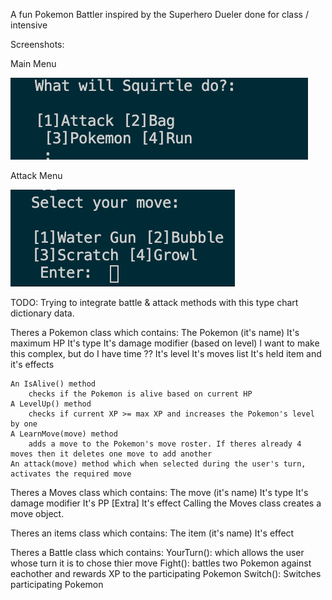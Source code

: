 A fun Pokemon Battler inspired by the Superhero Dueler done for class / intensive

Screenshots:

Main Menu


![Main Menu](https://github.com/CL-mullins/Pokemon-Battler/blob/main/screenshots/Main%20Menu.png?raw=true)

Attack Menu


![Attack Menu](https://github.com/CL-mullins/Pokemon-Battler/blob/main/screenshots/Attack%20Menu.png?raw=true)

TODO: Trying to integrate battle & attack methods with this type chart dictionary data.

Theres a Pokemon class which contains:
    The Pokemon (it's name)
    It's maximum HP
    It's type
    It's damage modifier (based on level)
        I want to make this complex, but do I have time ??
    It's level
    It's moves list
    It's held item and it's effects

    An IsAlive() method
        checks if the Pokemon is alive based on current HP
    A LevelUp() method
        checks if current XP >= max XP and increases the Pokemon's level by one
    A LearnMove(move) method
        adds a move to the Pokemon's move roster. If theres already 4 moves then it deletes one move to add another
    An attack(move) method which when selected during the user's turn, activates the required move


Theres a Moves class which contains:
    The move (it's name)
    It's type
    It's damage modifier
    It's PP
    [Extra] It's effect
    Calling the Moves class creates a move object.

Theres an items class which contains:
    The item (it's name)
    It's effect
    
Theres a Battle class which contains:
    YourTurn(): which allows the user whose turn it is to chose thier move
    Fight(): battles two Pokemon against eachother and rewards XP to the participating Pokemon
    Switch(): Switches participating Pokemon 

